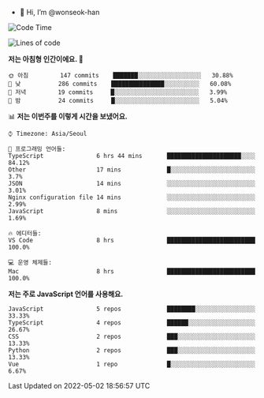 - 👋 Hi, I’m @wonseok-han

<!---
wonseok-han/wonseok-han is a ✨ special ✨ repository because its `README.md` (this file) appears on your GitHub profile.
You can click the Preview link to take a look at your changes.
--->

<!--START_SECTION:waka-->
![Code Time](http://img.shields.io/badge/Code%20Time-377%20hrs%2033%20mins-blue)

![Lines of code](https://img.shields.io/badge/%EC%A0%80%EB%8A%94%20%EC%97%AC%ED%83%9C%EA%B9%8C%EC%A7%80%20-226%20Thousand%20%EC%A4%84%EC%9D%98%20%EC%BD%94%EB%93%9C%EB%A5%BC%20%EC%9E%91%EC%84%B1%ED%96%88%EC%96%B4%EC%9A%94.-blue)

**저는 아침형 인간이에요. 🐤** 

```text
🌞 아침         147 commits    ███████░░░░░░░░░░░░░░░░░░   30.88% 
🌆 낮　         286 commits    ███████████████░░░░░░░░░░   60.08% 
🌃 저녁         19 commits     █░░░░░░░░░░░░░░░░░░░░░░░░   3.99% 
🌙 밤　         24 commits     █░░░░░░░░░░░░░░░░░░░░░░░░   5.04%

```


📊 **저는 이번주를 이렇게 시간을 보냈어요.** 

```text
⌚︎ Timezone: Asia/Seoul

💬 프로그래밍 언어들: 
TypeScript               6 hrs 44 mins       █████████████████████░░░░   84.12% 
Other                    17 mins             █░░░░░░░░░░░░░░░░░░░░░░░░   3.7% 
JSON                     14 mins             ░░░░░░░░░░░░░░░░░░░░░░░░░   3.01% 
Nginx configuration file 14 mins             ░░░░░░░░░░░░░░░░░░░░░░░░░   2.99% 
JavaScript               8 mins              ░░░░░░░░░░░░░░░░░░░░░░░░░   1.69%

🔥 에디터들: 
VS Code                  8 hrs               █████████████████████████   100.0%

💻 운영 체제들: 
Mac                      8 hrs               █████████████████████████   100.0%

```

**저는 주로 JavaScript 언어를 사용해요.** 

```text
JavaScript               5 repos             ████████░░░░░░░░░░░░░░░░░   33.33% 
TypeScript               4 repos             ██████░░░░░░░░░░░░░░░░░░░   26.67% 
CSS                      2 repos             ███░░░░░░░░░░░░░░░░░░░░░░   13.33% 
Python                   2 repos             ███░░░░░░░░░░░░░░░░░░░░░░   13.33% 
Vue                      1 repo              █░░░░░░░░░░░░░░░░░░░░░░░░   6.67%

```



 Last Updated on 2022-05-02 18:56:57 UTC
<!--END_SECTION:waka-->
